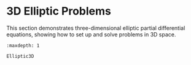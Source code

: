 # 3D Elliptic Problems

This section demonstrates three-dimensional elliptic partial differential equations, showing how to set up and solve problems in 3D space.

```{toctree}
:maxdepth: 1

Elliptic3D
``` 
